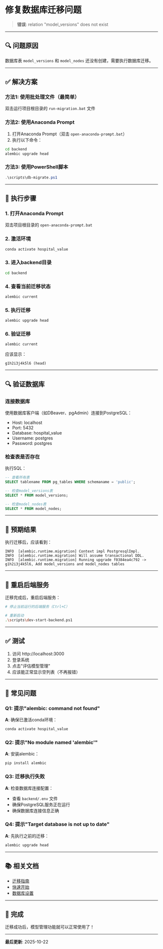 # 修复数据库迁移问题

> **错误**: relation "model_versions" does not exist

---

## 🔍 问题原因

数据库表 `model_versions` 和 `model_nodes` 还没有创建，需要执行数据库迁移。

---

## ✅ 解决方案

### 方法1: 使用批处理文件（最简单）

双击运行项目根目录的 `run-migration.bat` 文件

### 方法2: 使用Anaconda Prompt

1. 打开Anaconda Prompt（双击 `open-anaconda-prompt.bat`）
2. 执行以下命令：

```bash
cd backend
alembic upgrade head
```

### 方法3: 使用PowerShell脚本

```powershell
.\scripts\db-migrate.ps1
```

---

## 📝 执行步骤

### 1. 打开Anaconda Prompt

双击项目根目录的 `open-anaconda-prompt.bat`

### 2. 激活环境

```bash
conda activate hospital_value
```

### 3. 进入backend目录

```bash
cd backend
```

### 4. 查看当前迁移状态

```bash
alembic current
```

### 5. 执行迁移

```bash
alembic upgrade head
```

### 6. 验证迁移

```bash
alembic current
```

应该显示：
```
g1h2i3j4k5l6 (head)
```

---

## 🔍 验证数据库

### 连接数据库

使用数据库客户端（如DBeaver、pgAdmin）连接到PostgreSQL：

- Host: localhost
- Port: 5432
- Database: hospital_value
- Username: postgres
- Password: postgres

### 检查表是否存在

执行SQL：

```sql
-- 查看所有表
SELECT tablename FROM pg_tables WHERE schemaname = 'public';

-- 检查model_versions表
SELECT * FROM model_versions;

-- 检查model_nodes表
SELECT * FROM model_nodes;
```

---

## 🎯 预期结果

执行迁移后，应该看到：

```
INFO  [alembic.runtime.migration] Context impl PostgresqlImpl.
INFO  [alembic.runtime.migration] Will assume transactional DDL.
INFO  [alembic.runtime.migration] Running upgrade f0384ea4c792 -> g1h2i3j4k5l6, Add model_versions and model_nodes tables
```

---

## 🔄 重启后端服务

迁移完成后，重启后端服务：

```bash
# 停止当前运行的后端服务（Ctrl+C）

# 重新启动
.\scripts\dev-start-backend.ps1
```

---

## ✅ 测试

1. 访问 http://localhost:3000
2. 登录系统
3. 点击"评估模型管理"
4. 应该能正常显示空列表（不再报错）

---

## 🐛 常见问题

### Q1: 提示"alembic: command not found"

**A**: 确保已激活conda环境：
```bash
conda activate hospital_value
```

### Q2: 提示"No module named 'alembic'"

**A**: 安装alembic：
```bash
pip install alembic
```

### Q3: 迁移执行失败

**A**: 检查数据库连接配置：
- 查看 `backend/.env` 文件
- 确保PostgreSQL服务正在运行
- 确保数据库连接信息正确

### Q4: 提示"Target database is not up to date"

**A**: 先执行之前的迁移：
```bash
alembic upgrade head
```

---

## 📚 相关文档

- [迁移指南](./MIGRATION_GUIDE.md)
- [快速开始](./MODEL_VERSION_QUICKSTART.md)
- [数据库设置](./DATABASE_SETUP_FIXED.md)

---

## 🎉 完成

迁移成功后，模型管理功能就可以正常使用了！

---

**最后更新**: 2025-10-22
